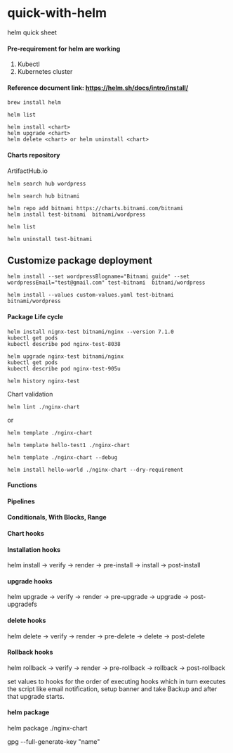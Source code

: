 # quick-with-helm
helm quick sheet

#### Pre-requirement for helm are working
1. Kubectl 
2. Kubernetes cluster

#### Reference document link: https://helm.sh/docs/intro/install/

```
brew install helm
```

```
helm list

helm install <chart>
helm upgrade <chart>
helm delete <chart> or helm uninstall <chart>
```

#### Charts repository

ArtifactHub.io


```
helm search hub wordpress

helm search hub bitnami

helm repo add bitnami https://charts.bitnami.com/bitnami
helm install test-bitnami  bitnami/wordpress

helm list

helm uninstall test-bitnami
```


## Customize package deployment

```
helm install --set wordpressBlogname="Bitnami guide" --set wordpressEmail="test@gmail.com" test-bitnami  bitnami/wordpress

```

```
helm install --values custom-values.yaml test-bitnami  bitnami/wordpress
```

#### Package Life cycle


```
helm install nignx-test bitnami/nginx --version 7.1.0
kubectl get pods 
kubectl describe pod nginx-test-8038
```

```
helm upgrade nginx-test bitnami/nginx 
kubectl get pods 
kubectl describe pod nginx-test-905u

```


```
helm history nginx-test
```

Chart validation

```
helm lint ./nginx-chart
```
or 
```
helm template ./nginx-chart

helm template hello-test1 ./nginx-chart

helm template ./nginx-chart --debug
```
```
helm install hello-world ./nginx-chart --dry-requirement
```

#### Functions


#### Pipelines


#### Conditionals, With Blocks, Range 

#### Chart hooks

#### Installation hooks

helm install -> verify -> render -> pre-install -> install -> post-install 

#### upgrade hooks 

helm upgrade -> verify -> render -> pre-upgrade -> upgrade -> post-upgradefs

#### delete hooks

helm delete -> verify -> render -> pre-delete -> delete -> post-delete

#### Rollback hooks

helm rollback -> verify -> render -> pre-rollback -> rollback -> post-rollback


set values to hooks for the order of executing hooks which in turn executes the script like email notification, setup banner and take Backup and after that upgrade starts.


#### helm package

helm package ./nginx-chart

gpg --full-generate-key "name"
